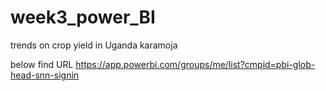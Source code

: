 # week3_power_BI
trends on crop yield in Uganda karamoja 


below find URL
https://app.powerbi.com/groups/me/list?cmpid=pbi-glob-head-snn-signin
